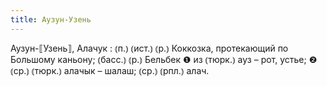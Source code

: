 ```yaml
---
title: Аузун-Узень
---
```


Аузун-⟦Узень⟧, Алачук
: ⦅п.⦆ ⦅ист.⦆ ⦅р.⦆ Коккозка, протекающий по Большому каньону; ⦅басс.⦆ ⦅р.⦆ Бельбек ❶ из ⦅тюрк.⦆ ауз – рот, устье; ❷ ⦅ср.⦆ ⦅тюрк.⦆ алачык – шалаш; ⦅ср.⦆ ⦅рпл.⦆ алач.
